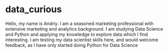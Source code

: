 # data_curious
Hello, my name is Andriy.
I am a seasoned marketing professional with extensive marketing and analytics background. I am studying Data Science and Python and applying my knowledge to explore data which I find interesting.
I am testing my data scientist skills here, and would welcome feedback, as I have only started doing Python for Data Science
